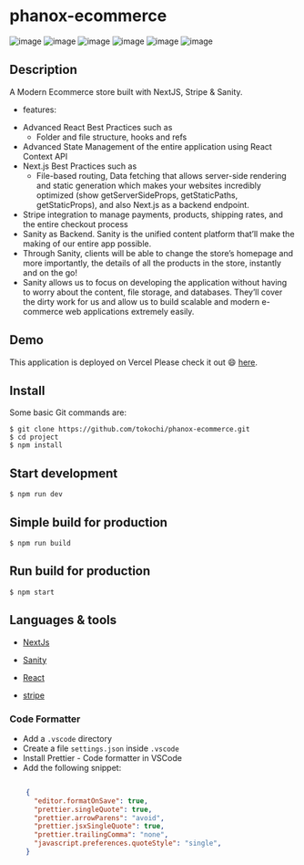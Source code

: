 # phanox-ecommerce

![image](https://user-images.githubusercontent.com/70088342/160780701-7bb38a57-76bd-49a2-a4ec-49f89c50a7c7.png)
![image](https://user-images.githubusercontent.com/70088342/160780206-9cfe7c0a-3d8e-4a20-a055-b12efebe6c30.png)
![image](https://user-images.githubusercontent.com/70088342/160780265-692d37ac-7209-4d53-957a-e94b37d123c0.png)
![image](https://user-images.githubusercontent.com/70088342/160780381-7c947640-422e-4729-abae-21911e9bc716.png)
![image](https://user-images.githubusercontent.com/70088342/160780549-111ed048-cd4b-4740-b2fd-2c6fc3520c52.png)
![image](https://user-images.githubusercontent.com/70088342/160780884-22d6025e-9b7d-4493-8136-b3dfbf00a32f.png)


## Description

A Modern Ecommerce store built with NextJS, Stripe & Sanity. 

* features:
- Advanced React Best Practices such as
    - Folder and file structure, hooks and refs
- Advanced State Management of the entire application using React Context API
- Next.js Best Practices such as
    - File-based routing, Data fetching that allows server-side rendering and static generation which makes your websites incredibly optimized (show getServerSideProps, getStaticPaths, getStaticProps), and  also Next.js as a backend endpoint.
- Stripe integration to manage payments, products, shipping rates, and the entire checkout process
- Sanity as Backend. Sanity is the unified content platform that’ll make the making of our entire app possible.
- Through Sanity, clients will be able to change the store’s homepage and more importantly, the details of all the products in the store, instantly and on the go!
- Sanity allows us to focus on developing the application without having to worry about the content, file storage, and databases. They’ll cover the dirty work for us and allow us to build scalable and modern e-commerce web applications extremely easily.

## Demo

This application is deployed on Vercel Please check it out :smile: [here](https://phanox.vercel.app).

## Install

Some basic Git commands are:

```
$ git clone https://github.com/tokochi/phanox-ecommerce.git
$ cd project
$ npm install
```


## Start development

```
$ npm run dev
```

## Simple build for production

```
$ npm run build
```

## Run build for production

```
$ npm start
```


## Languages & tools

- [NextJs](https://nextjs.org/)

- [Sanity](https://www.sanity.io/)

- [React](https://reactjs.org/)

- [stripe](https://stripe.com/)


### Code Formatter

- Add a `.vscode` directory
- Create a file `settings.json` inside `.vscode`
- Install Prettier - Code formatter in VSCode
- Add the following snippet:  

```json

    {
      "editor.formatOnSave": true,
      "prettier.singleQuote": true,
      "prettier.arrowParens": "avoid",
      "prettier.jsxSingleQuote": true,
      "prettier.trailingComma": "none",
      "javascript.preferences.quoteStyle": "single",
    }

```

